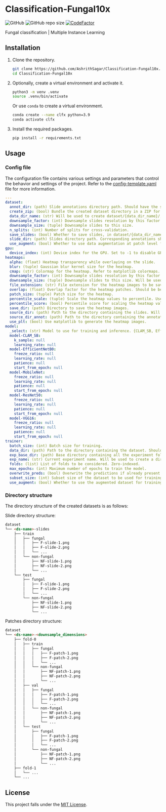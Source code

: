 # Classification-Fungal10x

![GitHub](https://img.shields.io/github/license/AshrithSagar/Classification-Fungal10x) ![GitHub repo size](https://img.shields.io/github/repo-size/AshrithSagar/Classification-Fungal10x) [![CodeFactor](https://www.codefactor.io/repository/github/AshrithSagar/Classification-Fungal10x/badge)](https://www.codefactor.io/repository/github/AshrithSagar/Classification-Fungal10x)

Fungal classification | Multiple Instance Learning

## Installation

1. Clone the repository.

    ```bash
    git clone https://github.com/AshrithSagar/Classification-Fungal10x.git
    cd Classification-Fungal10x
    ```

2. Optionally, create a virtual environment and activate it.

    ```bash
    python3 -m venv .venv
    source .venv/bin/activate
    ```

    Or use `conda` to create a virtual environment.

    ```bash
    conda create --name clfx python=3.9
    conda activate clfx
    ```

3. Install the required packages.

    ```bash
    pip install -r requirements.txt
    ```

## Usage

### Config file

The configuration file contains various settings and parameters that control the behavior and settings of the project.
Refer to the [config-template.yaml](config-template.yaml) file for more information.

```yaml
---
dataset:
  annot_dir: (path) Slide annotations directory path. Should have the same names as that in slide_dir.
  create_zip: (bool) Bundle the created dataset directory in a ZIP for easier download.
  data_dir_name: (str) Will be used to create dataset/{data_dir_name}/;
  downsample_factor: (int) Downsample slides resolution by this factor. Defaults to preserve aspect ratio.
  downsample_size: (tuple) Downsample slides to this size.
  n_splits: (int) Number of splits for cross-validation.
  save_slides: (bool) Whether to save slides, in dataset/{data_dir_name}-slides/;
  slide_dir: (path) Slides directory path. Corresponding annotations should be in annot_dir.
  use_augment: (bool) Whether to use data augmentation at patch level for the train split. Preferably always use as True.
gpu:
  device_index: (int) Device index for the GPU. Set to -1 to disable GPU and use CPU instead.
heatmaps:
  alpha: (float) Heatmap transparency while overlaying on the slide.
  blur: (tuple) Gaussian blur kernel size for the heatmap.
  cmap: (str) Colormap for the heatmap. Refer to matplotlib colormaps.
  downsample_factor: (int) Downsample slides resolution by this factor. Will be used when source_dir is provided.
  downsample_size: (tuple) Downsample slides to this size. Will be used when source_dir is provided.
  file_extension: (str) File extension for the heatmap images to be saved.
  overlap: (float) Overlap factor for the heatmap patches. Should be between 0 and 1.
  patch_size: (tuple) Patch size for the heatmap.
  percentile_scale: (tuple) Scale the heatmap values to percentile. Uses numpy.percentile();
  percentile_score: (bool) Percentile score for scaling the heatmap values. Uses scipy.stats.percentileofscore();
  save_dir: (path) Directory to save the heatmap images.
  source_dir: (path) Path to the directory containing the slides. Will be used to get the predictions for the heatmap.
  source_dir_annot: (path) Path to the directory containing the annotations corresponding to the slides in source_dir. Slides should have the same names as in source_dir. Will be used to overlap with the heatmap for easier visualisation. Set to null to use source_dir slides itself for heatmaps.
  use_plt: (bool) Use matplotlib to generate the heatmap images.
model:
  _select: (str) Model to use for training and inference. {CLAM_SB, EfficientNetB0, MobileNet, ResNet50, VGG16}.
  model-CLAM_SB:
    k_sample: null
    learning_rate: null
  model-EfficientNetB0:
    freeze_ratio: null
    learning_rate: null
    patience: null
    start_from_epoch: null
  model-MobileNet:
    freeze_ratio: null
    learning_rate: null
    patience: null
    start_from_epoch: null
  model-ResNet50:
    freeze_ratio: null
    learning_rate: null
    patience: null
    start_from_epoch: null
  model-VGG16:
    freeze_ratio: null
    learning_rate: null
    patience: null
    start_from_epoch: null
trainer:
  batch_size: (int) Batch size for training.
  data_dir: (path) Path to the directory containing the dataset. Should likely be as some dataset/{data_dir_name}/; Should contain within as /fold-*/{train, val, test}/{fungal, non-fungal}/; Refer to the directory structure.
  exp_base_dir: (path) Base directory containing all the experiment folders.
  exp_name: (str) Current experiment name. Will be used to create a directory in exp_base_dir.
  folds: (list) List of folds to be considered. Zero-indexed.
  max_epochs: (int) Maximum number of epochs to train the model.
  overwrite_preds: (bool) Overwrite the predictions if already present. Checks for {exp_name}/{fold-*}/preds.csv;
  subset_size: (int) Subset size of the dataset to be used for training. Used for trial purposes. Set to null to use the entire dataset.
  use_augment: (bool) Whether to use the augmented dataset for training present at train/, or use train_unaugmented/ for training. Whole path:- dataset/{data_dir_name}/fold-*/{train,train_unaugmented}/;
```

### Directory structure

The directory structure of the created datasets is as follows:

Slide directory structure:

```markdown
dataset
└── <ds-name>-slides
    ├── train
    │   ├── fungal
    │   │   ├── F-slide-1.png
    │   │   ├── F-slide-2.png
    │   │   └── ...
    │   └── non-fungal
    │       ├── NF-slide-1.png
    │       ├── NF-slide-2.png
    │       └── ...
    └── test
        ├── fungal
        │   ├── F-slide-1.png
        │   ├── F-slide-2.png
        │   └── ...
        └── non-fungal
            ├── NF-slide-1.png
            ├── NF-slide-2.png
            └── ...
```

Patches directory structure:

```markdown
dataset
└── <ds-name>-<downsample_dimensions>
    ├── fold-0
    │   ├── train
    │   │   ├── fungal
    │   │   │   ├── F-patch-1.png
    │   │   │   ├── F-patch-2.png
    │   │   │   └── ...
    │   │   └── non-fungal
    │   │       ├── NF-patch-1.png
    │   │       ├── NF-patch-2.png
    │   │       └── ...
    │   ├── val
    │   │   ├── fungal
    │   │   │   ├── F-patch-1.png
    │   │   │   ├── F-patch-2.png
    │   │   │   └── ...
    │   │   └── non-fungal
    │   │       ├── NF-patch-1.png
    │   │       ├── NF-patch-2.png
    │   │       └── ...
    │   └── test
    │       ├── fungal
    │       │   ├── F-patch-1.png
    │       │   ├── F-patch-2.png
    │       │   └── ...
    │       └── non-fungal
    │           ├── NF-patch-1.png
    │           ├── NF-patch-2.png
    │           └── ...
    ├── fold-1
    │   └── ...
    └── ...
```

## License

This project falls under the [MIT License](LICENSE).
